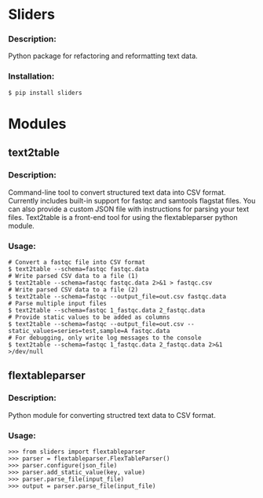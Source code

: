 # Sliders

### Description:
Python package for refactoring and reformatting text data.

### Installation:

    $ pip install sliders

# Modules
## text2table 

### Description:
Command-line tool to convert structured text data into CSV format. Currently includes built-in support for fastqc and samtools flagstat files. You can also provide a custom JSON file with instructions for parsing your text files. Text2table is a front-end tool for using the flextableparser python module.

### Usage:
    # Convert a fastqc file into CSV format
    $ text2table --schema=fastqc fastqc.data
    # Write parsed CSV data to a file (1)
    $ text2table --schema=fastqc fastqc.data 2>&1 > fastqc.csv
    # Write parsed CSV data to a file (2)
    $ text2table --schema=fastqc --output_file=out.csv fastqc.data
    # Parse multiple input files
    $ text2table --schema=fastqc 1_fastqc.data 2_fastqc.data
    # Provide static values to be added as columns
    $ text2table --schema=fastqc --output_file=out.csv --static_values=series=test,sample=A fastqc.data
    # For debugging, only write log messages to the console
    $ text2table --schema=fastqc 1_fastqc.data 2_fastqc.data 2>&1 >/dev/null

## flextableparser

### Description:
Python module for converting structred text data to CSV format.

### Usage:
    >>> from sliders import flextableparser
    >>> parser = flextableparser.FlexTableParser()
    >>> parser.configure(json_file)
    >>> parser.add_static_value(key, value)
    >>> parser.parse_file(input_file)
    >>> output = parser.parse_file(input_file)
